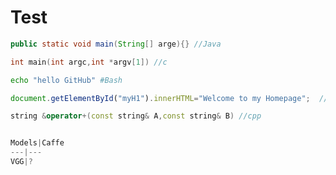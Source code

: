 # Test
```Java
public static void main(String[] arge){} //Java
```
```c
int main(int argc,int *argv[1]) //c
```
```Bash
echo "hello GitHub" #Bash
```
```javascript
document.getElementById("myH1").innerHTML="Welcome to my Homepage";  //javascript
```
```cpp
string &operator+(const string& A,const string& B) //cpp


Models|Caffe
---|---
VGG|?
